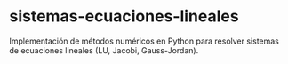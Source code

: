 # sistemas-ecuaciones-lineales
Implementación de métodos numéricos en Python para resolver sistemas de ecuaciones lineales (LU, Jacobi, Gauss-Jordan).
